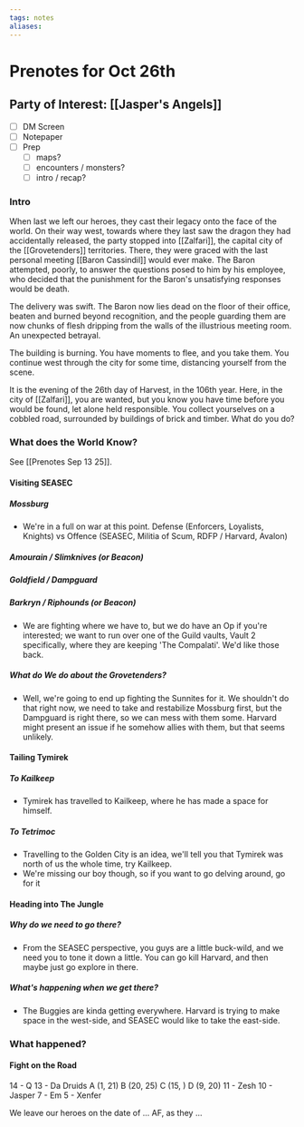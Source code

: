 ```yaml
---
tags: notes
aliases:
---
```


# Prenotes for Oct 26th
## Party of Interest: [[Jasper's Angels]]
- [ ] DM Screen
- [ ] Notepaper
- [ ] Prep
	- [ ] maps?
	- [ ] encounters / monsters?
	- [ ] intro / recap?

### Intro

When last we left our heroes, they cast their legacy onto the face of the world. On their way west, towards where they last saw the dragon they had accidentally released, the party stopped into [[Zalfari]], the capital city of the [[Grovetenders]] territories. There, they were graced with the last personal meeting [[Baron Cassindil]] would ever make. The Baron attempted, poorly, to answer the questions posed to him by his employee, who decided that the punishment for the Baron's unsatisfying responses would be death. 

The delivery was swift. The Baron now lies dead on the floor of their office, beaten and burned beyond recognition, and the people guarding them are now chunks of flesh dripping from the walls of the illustrious meeting room. An unexpected betrayal.

The building is burning. You have moments to flee, and you take them. You continue west through the city for some time, distancing yourself from the scene. 

It is the evening of the 26th day of Harvest, in the 106th year. Here, in the city of [[Zalfari]], you are wanted, but you know you have time before you would be found, let alone held responsible. You collect yourselves on a cobbled road, surrounded by buildings of brick and timber. What do you do?

### What does the World Know?

See [[Prenotes Sep 13 25]].

#### Visiting SEASEC
##### Mossburg
- We're in a full on war at this point. Defense (Enforcers, Loyalists, Knights) vs Offence (SEASEC, Militia of Scum, RDFP / Harvard, Avalon)
##### Amourain / Slimknives (or Beacon)
##### Goldfield / Dampguard 
##### Barkryn / Riphounds (or Beacon)
- We are fighting where we have to, but we do have an Op if you're interested; we want to run over one of the Guild vaults, Vault 2 specifically, where they are keeping 'The Compalati'. We'd like those back.
##### What do We do about the Grovetenders?
- Well, we're going to end up fighting the Sunnites for it. We shouldn't do that right now, we need to take and restabilize Mossburg first, but the Dampguard is right there, so we can mess with them some. Harvard might present an issue if he somehow allies with them, but that seems unlikely.

#### Tailing Tymirek
##### To Kailkeep
- Tymirek has travelled to Kailkeep, where he has made a space for himself.
##### To Tetrimoc
- Travelling to the Golden City is an idea, we'll tell you that Tymirek was north of us the whole time, try Kailkeep.
- We're missing our boy though, so if you want to go delving around, go for it

#### Heading into The Jungle
##### Why do we need to go there?
- From the SEASEC perspective, you guys are a little buck-wild, and we need you to tone it down a little. You can go kill Harvard, and then maybe just go explore in there.
##### What's happening when we get there?
- The Buggies are kinda getting everywhere. Harvard is trying to make space in the west-side, and SEASEC would like to take the east-side.

### What happened?
#### Fight on the Road
14 - Q
13 - Da Druids
	A (1, 21)
	B (20, 25)
	C (15, )
	D (9, 20)
11 - Zesh
10 - Jasper
7 - Em
5 - Xenfer

We leave our heroes on the date of ... AF, as they ...